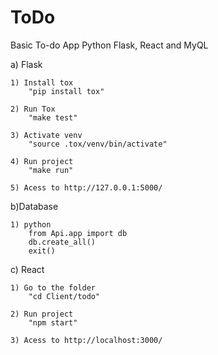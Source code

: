 # ToDo
Basic To-do App Python Flask, React and MyQL


a) Flask

    1) Install tox
        "pip install tox"

    2) Run Tox
        "make test"
        
    3) Activate venv
        "source .tox/venv/bin/activate"

    4) Run project
        "make run"

    5) Acess to http://127.0.0.1:5000/


b)Database

    1) python
        from Api.app import db
        db.create_all()
        exit()

c) React

    1) Go to the folder 
        "cd Client/todo"

    2) Run project
        "npm start"

    3) Acess to http://localhost:3000/